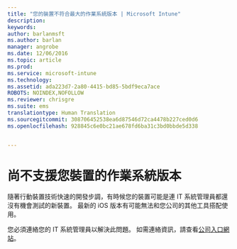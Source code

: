 ```yaml
---
title: "您的裝置不符合最大的作業系統版本 | Microsoft Intune"
description: 
keywords: 
author: barlanmsft
ms.author: barlan
manager: angrobe
ms.date: 12/06/2016
ms.topic: article
ms.prod: 
ms.service: microsoft-intune
ms.technology: 
ms.assetid: ada223d7-2a80-4415-bd85-5bdf9eca7ace
ROBOTS: NOINDEX,NOFOLLOW
ms.reviewer: chrisgre
ms.suite: ems
translationtype: Human Translation
ms.sourcegitcommit: 308706452538ea6d87546d72ca4478b227ced0d6
ms.openlocfilehash: 928845c6e0bc21ae678fd6ba31c3bd0bbde5d338


---
```



# <a name="your-devices-operating-system-version-isnt-yet-supported"></a>尚不支援您裝置的作業系統版本

隨著行動裝置技術快速的開發步調，有時候您的裝置可能是連 IT 系統管理員都還沒有機會測試的新裝置。 最新的 iOS 版本有可能無法和您公司的其他工具搭配使用。

您必須連絡您的 IT 系統管理員以解決此問題。 如需連絡資訊，請查看[公司入口網站](http://portal.manage.microsoft.com)。



<!--HONumber=Dec16_HO2-->


